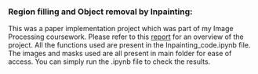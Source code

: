 ### Region filling and Object removal by Inpainting: 
This was a paper implementation project which was part of my Image Processing coursework. Please refer to this [report](https://github.com/1998anwesha/Inpainting_large_object_removal/blob/main/Object_removal_by_inpainting_Anwesha_Samaddar.pdf) for an overview of the project.
All the functions used are present in the Inpainting_code.ipynb file. The images and masks used are all present in main folder for ease of access. You can simply run the .ipynb file to check the results.
